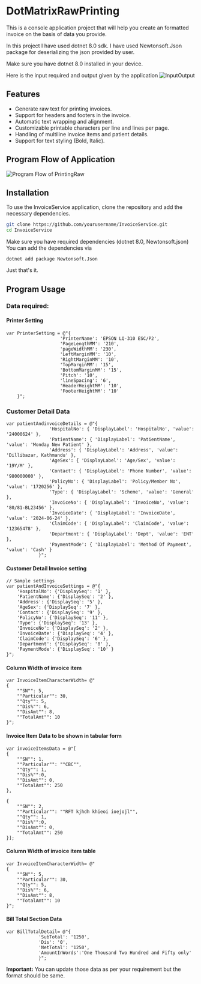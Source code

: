 # DotMatrixRawPrinting
This is a console application project that will help you create an formatted invoice on the basis of data you provide.

In this project I have used dotnet 8.0 sdk. I have used Newtonsoft.Json package for deserializing the json provided by user.

Make sure you have dotnet 8.0 installed in your device.



Here is the input required and output given by the application
![InputOutput](https://github.com/LEKH-RAJ-AWASTHI/DotMatrixRawPrinting/assets/104682699/feadbbe9-b2eb-4305-ab32-8ad43588196f)

## Features
- Generate raw text for printing invoices.
- Support for headers and footers in the invoice.
- Automatic text wrapping and alignment.
- Customizable printable characters per line and lines per page.
- Handling of multiline invoice items and patient details.
- Support for text styling (Bold, Italic).

## Program Flow of Application
![Program Flow of PrintingRaw](https://github.com/LEKH-RAJ-AWASTHI/DotMatrixRawPrinting/assets/104682699/6bf658f7-0dff-4147-bec8-e4862199ce9c)




## Installation
To use the InvoiceService application, clone the repository and add the necessary dependencies.

```sh
git clone https://github.com/yourusername/InvoiceService.git
cd InvoiceService 
```
Make sure you have required dependencies (dotnet 8.0, Newtonsoft.json)
You can add the dependencies via 
```
dotnet add package Newtonsoft.Json
```
Just that's it.

## Program Usage

### Data required:

#### Printer Setting
```
var PrinterSetting = @"{
                    'PrinterName': 'EPSON LQ-310 ESC/P2',
                    'PageLengthMM': '210',
                    'pageWidthMM': '230',
                    'LeftMarginMM': '10',
                    'RightMarginMM': '10',
                    'TopMarginMM': '15',
                    'BottomMarginMM': '15',
                    'Pitch': '10',
                    'lineSpacing': '6',
                    'HeaderHeightMM': '10',
                    'FooterHeightMM': '10'
    }";
```
### Customer Detail Data
```
var patientAndinvoiceDetails = @"{
				'HospitalNo': { 'DisplayLabel': 'HospitalNo', 'value': '24000624' },
				'PatientName': { 'DisplayLabel': 'PatientName', 'value': 'Monday New Patient' },
				'Address': { 'DisplayLabel': 'Address', 'value': 'Dillibazar, Kathmandu' },
				'AgeSex': { 'DisplayLabel': 'Age/Sex', 'value': '19Y/M' },
				'Contact': { 'DisplayLabel': 'Phone Number', 'value': '980000000' },
				'PolicyNo': { 'DisplayLabel': 'Policy/Member No', 'value': '1720256' },
				'Type': { 'DisplayLabel': 'Scheme', 'value': 'General' },
				'InvoiceNo': { 'DisplayLabel': 'InvoiceNo', 'value': '80/81-BL23456' },
				'InvoiceDate': { 'DisplayLabel': 'InvoiceDate', 'value': '2024-06-24' },
				'ClaimCode': { 'DisplayLabel': 'ClaimCode', 'value': '12365478' },
				'Department': { 'DisplayLabel': 'Dept', 'value': 'ENT' },
				'PaymentMode': { 'DisplayLabel': 'Method Of Payment', 'value': 'Cash' }
			}";
```
#### Customer Detail Invoice setting
```
// Sample settings
var patientAndInvoiceSettings = @"{
    'HospitalNo': {'DisplaySeq': '1' },
    'PatientName': {'DisplaySeq': '2' },
    'Address': {'DisplaySeq': '5' },
    'AgeSex': {'DisplaySeq': '7' },
    'Contact': {'DisplaySeq': '9' },
    'PolicyNo': {'DisplaySeq': '11' },
    'Type': {'DisplaySeq': '13' },
    'InvoiceNo': {'DisplaySeq': '2' },
    'InvoiceDate': {'DisplaySeq': '4' },
    'ClaimCode': {'DisplaySeq': '6' },
    'Department': {'DisplaySeq': '8' },
    'PaymentMode': {'DisplaySeq': '10' }
}";
```
#### Column Width of invoice item
```
var InvoiceItemCharacterWidth= @"
{
    ""SN"": 5,
    ""Particular"": 30,
    ""Qty"": 5,
    ""Dis%"": 6,
    ""DisAmt"": 8,
    ""TotalAmt"": 10
}";
```
#### Invoice Item Data to be shown in tabular form
```
var invoiceItemsData = @"[
{
    ""SN"": 1,
    ""Particular"": ""CBC"",
    ""Qty"": 1,
    ""Dis%"":0,
    ""DisAmt"": 0,
    ""TotalAmt"": 250
},

{
    ""SN"": 2,
    ""Particular"": ""RFT kjhdh khieoi ioejojl"",
    ""Qty"": 1,
    ""Dis%"":0,
    ""DisAmt"": 0,
    ""TotalAmt"": 250
}];
```
#### Column Width of invoice item table
```
var InvoiceItemCharacterWidth= @"
{
    ""SN"": 5,
    ""Particular"": 30,
    ""Qty"": 5,
    ""Dis%"": 6,
    ""DisAmt"": 8,
    ""TotalAmt"": 10
}";
```

#### Bill Total Section Data
```
var BillTotalDetail= @"{
            'SubTotal': '1250',
            'Dis': '0',
            'NetTotal': '1250',
            'AmountInWords':'One Thousand Two Hundred and Fifty only'
            }";
```

**Important:** You can update those data as per your requirement but the format should be same.